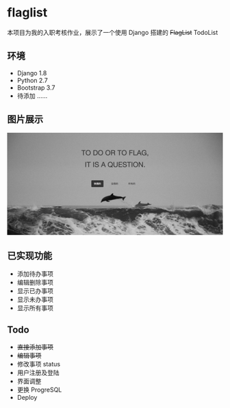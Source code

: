 # flaglist
本项目为我的入职考核作业，展示了一个使用 Django 搭建的 ~~FlagList~~ TodoList

## 环境
* Django 1.8
* Python 2.7
* Bootstrap 3.7
* 待添加 ……

## 图片展示
![index](https://github.com/helsonxiao/flaglist/blob/master/display/index.png)

## 已实现功能
* 添加待办事项
* 编辑删除事项
* 显示已办事项
* 显示未办事项
* 显示所有事项

## Todo
* ~~直接添加事项~~
* ~~编辑事项~~
* 修改事项 status
* 用户注册及登陆
* 界面调整
* 更换 ProgreSQL
* Deploy